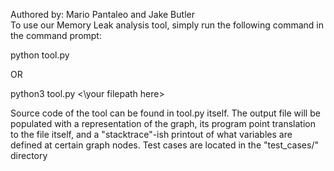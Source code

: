 Authored by: Mario Pantaleo and Jake Butler  
To use our Memory Leak analysis tool, simply run the following command in the command prompt:

python tool.py <your filepath here>

OR 

python3 tool.py <\your filepath here\>

Source code of the tool can be found in tool.py itself. The output file will be populated with a representation of the graph, its program point translation to the file itself, and a "stacktrace"-ish printout of what variables are defined at certain graph nodes. Test cases are located in the "test_cases/" directory
